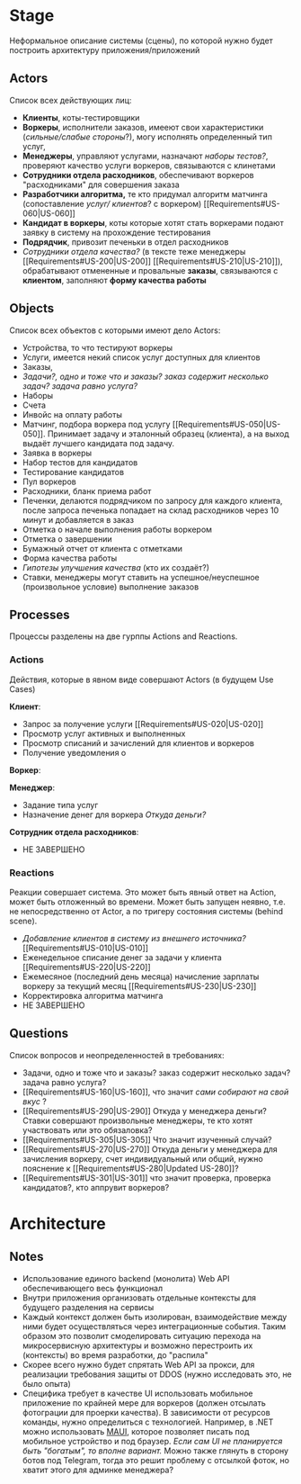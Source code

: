 # Stage

Неформальное описание системы (сцены), по которой нужно будет построить архитектуру приложения/приложений


## Actors

Список всех действующих лиц:

- **Клиенты**, коты-тестировщики
- **Воркеры**, исполнители заказов, имееют свои характеристики (*сильные/слабые стороны*?), могу исполнять определенный тип услуг,
- **Менеджеры**, управляют услугами, назначают *наборы тестов?*, проверяют качество услуги воркеров, связываются с клинетами
- **Сотрудники отдела расходников**, обеспечивают воркеров "расходниками" для совершения заказа
- **Разработчики алгоритма,** те кто придумал алгоритм матчинга (сопоставление *услуг/ клиентов*? с воркером) [[Requirements#US-060|US-060]]
- **Кандидат в воркеры**, коты которые хотят стать воркерами подают заявку в систему на прохождение тестирования
- **Подрядчик**, привозит печеньки в отдел расходников
- *Сотрудники отдела качества?* (в тексте теже менеджеры [[Requirements#US-200|US-200]] [[Requirements#US-210|US-210]]), обрабатывают отмененные и провальные **заказы**, связываются с **клиентом**, заполняют **форму качества работы**


## Objects

Список всех объектов с которыми имеют дело Actors:

- Устройства, то что тестируют воркеры
- Услуги, имеется некий список услуг доступных для клиентов 
- Заказы, 
- *Задачи?, одно и тоже что и заказы? заказ содержит несколько задач? задача равно услуга?*
- Наборы
- Счета
- Инвойс на оплату работы
- Матчинг, подбора воркера под услугу [[Requirements#US-050|US-050]]. Принимает задачу и эталонный образец (клиента), а на выход выдаёт лучшего кандидата под задачу.
- Заявка в воркеры
- Набор тестов для кандидатов
- Тестирование кандидатов
- Пул воркеров
- Расходники, бланк приема работ
- Печенки, делаются подрядчиком по запросу для каждого клиента, после запроса печенька попадает на склад расходников через 10 минут и добавляется в заказ
- Отметка о начале выполнения работы воркером
- Отметка о завершении
- Бумажный отчет от клиента с отметками
- Форма качества работы
- *Гипотезы улучшения качества*  (кто их создаёт?)
- Ставки, менеджеры могут ставить на успешное/неуспешное (произвольное условие) выполнение заказов


## Processes 

Процессы разделены на две гурппы Actions and Reactions.

### Actions

Действия, которые в явном виде совершают Actors (в будущем Use Cases)

**Клиент**:

- Запрос за получение услуги [[Requirements#US-020|US-020]]
- Просмотр услуг активных и выполненных
- Просмотр списаний и зачислений для клиентов и воркеров
- Получение уведомления о

**Воркер**:

**Менеджер**:
- Задание типа услуг
- Назначение денег для воркера *Откуда деньги?* 

**Сотрудник отдела расходников**:


- НЕ ЗАВЕРШЕНО

### Reactions

Реакции совершает система. Это может быть явный ответ на Action, может быть отложенный во времени. Может быть запущен неявно, т.е. не непосредственно от Actor, а по тригеру  состояния системы (behind scene).

- *Добавление клиентов в систему из внешнего источника?* [[Requirements#US-010|US-010]]
- Еженедельное списание денег за задачи у клиента [[Requirements#US-220|US-220]]
- Ежемесяное (последний день месяца) начисление зарплаты воркеру за текущий месяц [[Requirements#US-230|US-230]] 
- Корректировка алгоритма матчинга
- НЕ ЗАВЕРШЕНО


## Questions

Список вопросов и неопределенностей в требованиях:

- Задачи, одно и тоже что и заказы? заказ содержит несколько задач? задача равно услуга?
- [[Requirements#US-160|US-160]], что значит *сами собирают на свой вкус* ?
- [[Requirements#US-290|US-290]] Откуда у менеджера деньги? Ставки совершают произвольные менеджеры, те кто хотят участвовать или это обязаловка?
- [[Requirements#US-305|US-305]] Что значит изученный случай?
- [[Requirements#US-270|US-270]] Откуда деньги у менеджера для зачисления воркеру, счет индивидуальный или общий, нужно пояснение к [[Requirements#US-280|Updated US-280]]? 
- [[Requirements#US-301|US-301]] что значит проверка, проверка кандидатов?, кто аппрувит воркеров?


# Architecture

## Notes

- Использование единого backend (монолита) Web API обеспечивающего весь функционал
- Внутри приложения организовать отдельные контексты для будущего разделения на сервисы
- Каждый контекст должен быть изолирован, взаимодействие между ними будет осуществляться через интеграционные события. Таким образом это позволит смоделировать ситуацию перехода на микросервисную архитектуры и возможно перестроить их (контексты) во время разработки, до "распила"
- Скорее всего нужно будет спрятать Web API за прокси, для реализации требования защиты от DDOS (нужно исследовать это, не было опыта)
- Специфика требует в качестве UI использовать мобильное приложение по крайней мере для воркеров (должен отсылать фотограции для проерки качества). В зависимости от ресурсов команды, нужно определиться с технологией. Например, в .NET можно использовать [MAUI](https://dotnet.microsoft.com/en-us/apps/maui), которое позволяет писать под мобильное устройство и под браузер. *Если сам UI не планируется быть  "богатым", то вполне вариант.* Можно также глянуть в сторону ботов под Telegram, тогда это решит проблему с отсылкой фоток, но хватит этого для админке менеджера?
